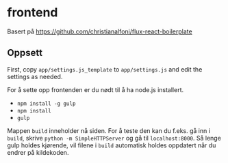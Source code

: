# frontend

Basert på https://github.com/christianalfoni/flux-react-boilerplate

## Oppsett

First, copy `app/settings.js_template` to `app/settings.js` and edit the settings as needed.

For å sette opp frontenden er du nødt til å ha node.js installert.

* `npm install -g gulp`
* `npm install`
* `gulp`

Mappen `build` inneholder nå siden. For å teste den kan du f.eks. gå inn i `build`, skrive `python -m SimpleHTTPServer` og gå til `localhost:8000`. Så lenge gulp holdes kjørende, vil filene i `build` automatisk holdes oppdatert når du endrer på kildekoden.